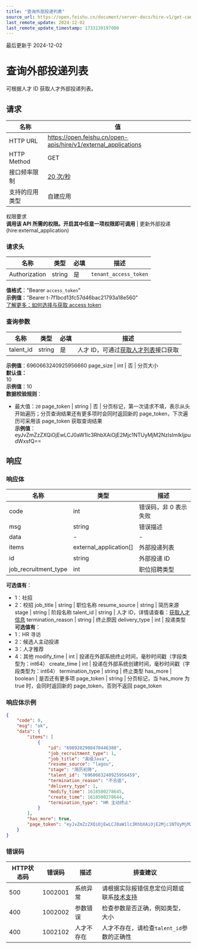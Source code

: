 ```yaml
---
title: "查询外部投递列表"
source_url: https://open.feishu.cn/document/server-docs/hire-v1/get-candidates/import-external-system-information/list
last_remote_update: 2024-12-02
last_remote_update_timestamp: 1733130197000
---
```

最后更新于 2024-12-02

# 查询外部投递列表

可根据人才 ID 获取人才外部投递列表。

## 请求
名称 | 值
---|---
HTTP URL | https://open.feishu.cn/open-apis/hire/v1/external_applications
HTTP Method | GET
接口频率限制 | [20 次/秒](https://open.feishu.cn/document/ukTMukTMukTM/uUzN04SN3QjL1cDN)
支持的应用类型 | 自建应用
权限要求  
            **调用该 API 所需的权限。开启其中任意一项权限即可调用** | 更新外部投递(hire:external_application)

### 请求头

名称 | 类型 | 必填 | 描述
--- | --- | --- | ---
Authorization | string | 是 | `tenant_access_token`  
**值格式**："Bearer `access_token`"  
**示例值**："Bearer t-7f1bcd13fc57d46bac21793a18e560"  
[了解更多：如何选择与获取 access token](https://open.feishu.cn/document/uAjLw4CM/ugTN1YjL4UTN24CO1UjN/trouble-shooting/how-to-choose-which-type-of-token-to-use)

### 查询参数

名称 | 类型 | 必填 | 描述
--- | --- | --- | ---
talent_id | string | 是 | 人才 ID，可通过[获取人才列表](https://open.feishu.cn/document/ukTMukTMukTM/uMzM1YjLzMTN24yMzUjN/hire-v1/talent/list)接口获取  
**示例值**：6960663240925956660
page_size | int | 否 | 分页大小  
**默认值：**  
10  
**示例值**：10  
**数据校验规则**：  
- 最大值：`20`
page_token | string | 否 | 分页标记，第一次请求不填，表示从头开始遍历；分页查询结果还有更多项时会同时返回新的 page_token，下次遍历可采用该 page_token 获取查询结果  
**示例值**：eyJvZmZzZXQiOjEwLCJ0aW1lc3RhbXAiOjE2Mjc1NTUyMjM2NzIsImlkIjpudWxsfQ==

## 响应

### 响应体

名称 | 类型 | 描述
--- | --- | ---
code | int | 错误码，非 0 表示失败
msg | string | 错误描述
data | \- | \-
items | external_application\[\] | 外部投递列表
id | string | 外部投递 ID
job_recruitment_type | int | 职位招聘类型  
**可选值有**：  
- 1：社招  
- 2：校招
job_title | string | 职位名称
resume_source | string | 简历来源
stage | string | 阶段名称
talent_id | string | 人才 ID，详情请查看：[获取人才信息](https://open.feishu.cn/document/ukTMukTMukTM/uMzM1YjLzMTN24yMzUjN/hire-v1/talent/get)
termination_reason | string | 终止原因
delivery_type | int | 投递类型  
**可选值有**：  
- 1：HR 寻访  
- 2：候选人主动投递  
- 3：人才推荐  
- 4：其他
modify_time | int | 投递在外部系统终止时间，毫秒时间戳（字段类型为：int64）
create_time | int | 投递在外部系统创建时间，毫秒时间戳（字段类型为：int64）
termination_type | string | 终止类型
has_more | boolean | 是否还有更多项
page_token | string | 分页标记，当 has_more 为 true 时，会同时返回新的 page_token，否则不返回 page_token

### 响应体示例
```json
{
    "code": 0,
    "msg": "ok",
    "data": {
        "items": [
            {
                "id": "6989202908470446380",
                "job_recruitment_type": 1,
                "job_title": "高级Java",
                "resume_source": "lagou",
                "stage": "简历初筛",
                "talent_id": "6960663240925956459",
                "termination_reason": "不合适",
                "delivery_type": 1,
                "modify_time": 1618500278645,
                "create_time": 1618500278644,
                "termination_type": "HR 主动终止"
            }
        ],
        "has_more": true,
        "page_token": "eyJvZmZzZXQiOjEwLCJ0aW1lc3RhbXAiOjE2Mjc1NTUyMjM2NzIsImlkIjpudWxsfQ=="
    }
}
```

### 错误码

HTTP状态码 | 错误码 | 描述 | 排查建议
--- | --- | --- | ---
500 | 1002001 | 系统异常 | 请根据实际报错信息定位问题或联系[技术支持](https://applink.feishu.cn/TLJpeNdW)
400 | 1002002 | 参数错误 | 检查参数是否正确，例如类型，大小
400 | 1002102 | 人才不存在 | 人才不存在，请检查`talent_id`参数的正确性
